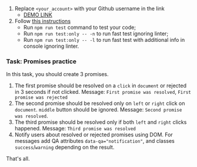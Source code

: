 1. Replace `<your_account>` with your Github username in the link
    - [DEMO LINK](https://IvanGrekov.github.io/js_promises_practice_DOM/)
2. Follow [this instructions](https://mate-academy.github.io/layout_task-guideline/)
    - Run `npm run test` command to test your code;
    - Run `npm run test:only -- -n` to run fast test ignoring linter;
    - Run `npm run test:only -- -l` to run fast test with additional info in console ignoring linter.


### Task: Promises practice

In this task, you should create 3 promises.
1. The first promise should be resolved on a `click` in `document` or rejected in 3 seconds if not clicked. Message: `First promise was resolved`, `First promise was rejected`
2. The second promise should be resolved only on `left` or `right` click on `document`. `middle` button should be ignored. Message: `Second promise was resolved`.
3. The third promise should be resolved only if both `left` and `right` clicks happened. Message: `Third promise was resolved`
4. Notify users about resolved or rejected promises using DOM. For messages add QA attributes `data-qa="notification"`, and classes `success`/`warning` depending on the result.

That's all.

